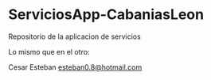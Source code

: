 # ServiciosApp-CabaniasLeon
 Repositorio de la aplicacion de servicios

Lo mismo que en el otro:

Cesar Esteban 
esteban0.8@hotmail.com